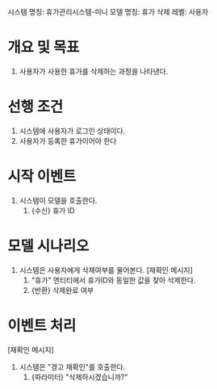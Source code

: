 시스템 명칭: 휴가관리시스템-미니
모델 명칭:  휴가 삭제
레벨: 사용자

# 개요 및 목표
1. 사용자가 사용한 휴가를 삭제하는 과정을 나타낸다.

# 선행 조건
1. 시스템에 사용자가 로그인 상태이다.
2. 사용자가 등록한 휴가이어야 한다

# 시작 이벤트
1. 시스템이 모델을 호출한다.
	1. {수신} 휴가 ID

# 모델 시나리오
1. 시스템은 사용자에게 삭제여부를 물어본다. [재확인 메시지]
	1. "휴가" 엔티티에서 휴가ID와 동일한 값을 찾아 삭제한다.
	2. {반환} 삭제완료 여부

# 이벤트 처리
[재확인 메시지]
1. 시스템은 "경고 재확인"를 호출한다.
	1. {파라미터} "삭제하시겠습니까?"